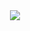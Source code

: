 <div align=center>
<img src=https://github-readme-stats.vercel.app/api?username=fanmingming&show_icons=true&theme=radical>
</div>
